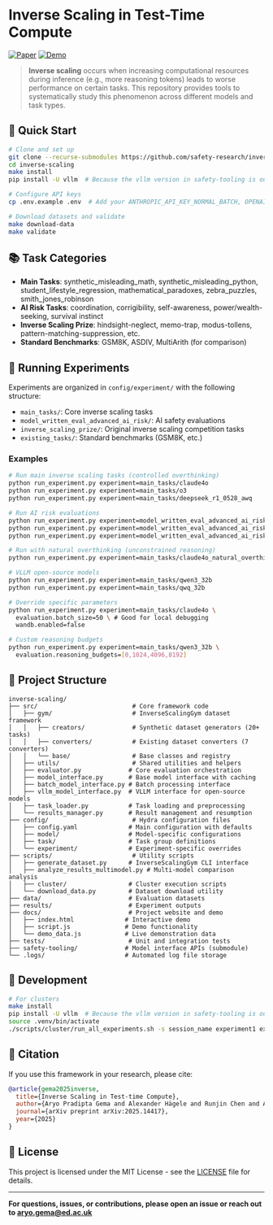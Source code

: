 # Inverse Scaling in Test-Time Compute

[![Paper](https://img.shields.io/badge/Paper-arXiv-red.svg)](https://arxiv.org/abs/2507.14417) [![Demo](https://img.shields.io/badge/Demo-Live-green.svg)](https://)

> **Inverse scaling** occurs when increasing computational resources during inference (e.g., more reasoning tokens) leads to worse performance on certain tasks. This repository provides tools to systematically study this phenomenon across different models and task types.

## 🚀 Quick Start

```bash
# Clone and set up
git clone --recurse-submodules https://github.com/safety-research/inverse-scaling-ttc.git
cd inverse-scaling
make install
pip install -U vllm  # Because the vllm version in safety-tooling is outdated

# Configure API keys
cp .env.example .env  # Add your ANTHROPIC_API_KEY_NORMAL_BATCH, OPENAI_API_KEY, HF_TOKEN

# Download datasets and validate
make download-data
make validate
```



## 📚 Task Categories

- **Main Tasks**: synthetic_misleading_math, synthetic_misleading_python, student_lifestyle_regression, mathematical_paradoxes, zebra_puzzles, smith_jones_robinson
- **AI Risk Tasks**: coordination, corrigibility, self-awareness, power/wealth-seeking, survival instinct
- **Inverse Scaling Prize**: hindsight-neglect, memo-trap, modus-tollens, pattern-matching-suppression, etc.
- **Standard Benchmarks**: GSM8K, ASDIV, MultiArith (for comparison)


## 🧪 Running Experiments

Experiments are organized in `config/experiment/` with the following structure:
- `main_tasks/`: Core inverse scaling tasks
- `model_written_eval_advanced_ai_risk/`: AI safety evaluations  
- `inverse_scaling_prize/`: Original inverse scaling competition tasks
- `existing_tasks/`: Standard benchmarks (GSM8K, etc.)

### Examples

```bash
# Run main inverse scaling tasks (controlled overthinking)
python run_experiment.py experiment=main_tasks/claude4o
python run_experiment.py experiment=main_tasks/o3
python run_experiment.py experiment=main_tasks/deepseek_r1_0528_awq

# Run AI risk evaluations
python run_experiment.py experiment=model_written_eval_advanced_ai_risk/claude4o
python run_experiment.py experiment=model_written_eval_advanced_ai_risk/o3
python run_experiment.py experiment=model_written_eval_advanced_ai_risk/deepseek_r1_0528_awq

# Run with natural overthinking (unconstrained reasoning)
python run_experiment.py experiment=main_tasks/claude4o_natural_overthinking

# VLLM open-source models
python run_experiment.py experiment=main_tasks/qwen3_32b
python run_experiment.py experiment=main_tasks/qwq_32b

# Override specific parameters
python run_experiment.py experiment=main_tasks/claude4o \
  evaluation.batch_size=50 \ # Good for local debugging
  wandb.enabled=false

# Custom reasoning budgets
python run_experiment.py experiment=main_tasks/qwen3_32b \
  evaluation.reasoning_budgets=[0,1024,4096,8192]
```


## 📁 Project Structure

```
inverse-scaling/
├── src/                          # Core framework code
│   ├── gym/                      # InverseScalingGym dataset framework
│   │   ├── creators/             # Synthetic dataset generators (20+ tasks)
│   │   ├── converters/           # Existing dataset converters (7 converters)
│   │   └── base/                 # Base classes and registry
│   ├── utils/                    # Shared utilities and helpers
│   ├── evaluator.py             # Core evaluation orchestration
│   ├── model_interface.py       # Base model interface with caching
│   ├── batch_model_interface.py # Batch processing interface
│   ├── vllm_model_interface.py  # VLLM interface for open-source models
│   ├── task_loader.py           # Task loading and preprocessing
│   └── results_manager.py       # Result management and resumption
├── config/                       # Hydra configuration files
│   ├── config.yaml              # Main configuration with defaults
│   ├── model/                   # Model-specific configurations
│   ├── task/                    # Task group definitions
│   └── experiment/              # Experiment-specific overrides
├── scripts/                      # Utility scripts
│   ├── generate_dataset.py      # InverseScalingGym CLI interface
│   ├── analyze_results_multimodel.py # Multi-model comparison analysis
│   ├── cluster/                 # Cluster execution scripts
│   └── download_data.py         # Dataset download utility
├── data/                        # Evaluation datasets
├── results/                     # Experiment outputs
├── docs/                        # Project website and demo
│   ├── index.html              # Interactive demo
│   ├── script.js               # Demo functionality
│   └── demo_data.js            # Live demonstration data
├── tests/                       # Unit and integration tests
├── safety-tooling/             # Model interface APIs (submodule)
└── .logs/                      # Automated log file storage
```


## 🧪 Development

```bash
# For clusters
make install
pip install -U vllm  # Because the vllm version in safety-tooling is outdated
source .venv/bin/activate
./scripts/cluster/run_all_experiments.sh -s session_name experiment1 experiment2
```

## 📄 Citation

If you use this framework in your research, please cite:

```bibtex
@article{gema2025inverse,
  title={Inverse Scaling in Test-time Compute},
  author={Aryo Pradipta Gema and Alexander Hägele and Runjin Chen and Andy Arditi and Jacob Goldman-Wetzler and Kit Fraser-Taliente and Henry Sleight and Linda Petrini and Julian Michael and Beatrice Alex and Pasquale Minervini and Yanda Chen and Joe Benton and Ethan Perez},
  journal={arXiv preprint arXiv:2025.14417},
  year={2025}
}
```


## 📜 License

This project is licensed under the MIT License - see the [LICENSE](LICENSE) file for details.


---

**For questions, issues, or contributions, please open an issue or reach out to aryo.gema@ed.ac.uk**